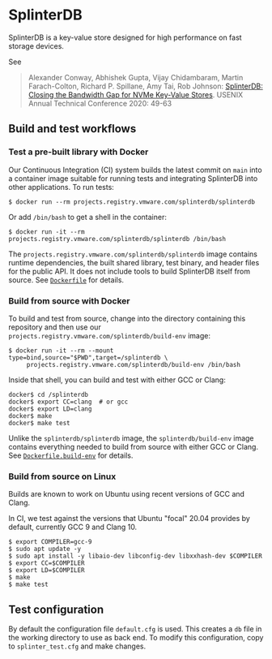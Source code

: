 # SplinterDB
SplinterDB is a key-value store designed for high performance on fast storage devices.

See
> Alexander Conway, Abhishek Gupta, Vijay Chidambaram, Martin Farach-Colton, Richard P. Spillane, Amy Tai, Rob Johnson:
[SplinterDB: Closing the Bandwidth Gap for NVMe Key-Value Stores](https://www.usenix.org/conference/atc20/presentation/conway). USENIX Annual Technical Conference 2020: 49-63

## Build and test workflows

### Test a pre-built library with Docker
Our Continuous Integration (CI) system builds the latest commit on `main`
into a container image suitable for running tests and integrating SplinterDB
into other applications.  To run tests:
```shell
$ docker run --rm projects.registry.vmware.com/splinterdb/splinterdb
```
Or add `/bin/bash` to get a shell in the container:
```shell
$ docker run -it --rm projects.registry.vmware.com/splinterdb/splinterdb /bin/bash
```

The `projects.registry.vmware.com/splinterdb/splinterdb` image contains runtime
dependencies, the built shared library, test binary, and header files for the
public API.  It does not include tools to build SplinterDB itself from source.
See [`Dockerfile`](Dockerfile) for details.


### Build from source with Docker
To build and test from source, change into the
directory containing this repository and then use our
`projects.registry.vmware.com/splinterdb/build-env` image:
```shell
$ docker run -it --rm --mount type=bind,source="$PWD",target=/splinterdb \
     projects.registry.vmware.com/splinterdb/build-env /bin/bash
```

Inside that shell, you can build and test with either GCC or Clang:
```shell
docker$ cd /splinterdb
docker$ export CC=clang  # or gcc
docker$ export LD=clang
docker$ make
docker$ make test
```

Unlike the `splinterdb/splinterdb` image, the `splinterdb/build-env` image
contains everything needed to build from source with either GCC or Clang.
See [`Dockerfile.build-env`](Dockerfile.build-env) for details.

### Build from source on Linux
Builds are known to work on Ubuntu using recent versions of GCC and Clang.

In CI, we test against the versions that Ubuntu "focal" 20.04 provides by
default, currently GCC 9 and Clang 10.

```shell
$ export COMPILER=gcc-9
$ sudo apt update -y
$ sudo apt install -y libaio-dev libconfig-dev libxxhash-dev $COMPILER
$ export CC=$COMPILER
$ export LD=$COMPILER
$ make
$ make test
```

## Test configuration
By default the configuration file `default.cfg` is used. This creates a `db` file in the working directory to use as back end. To modify this configuration, copy to `splinter_test.cfg` and make changes.
